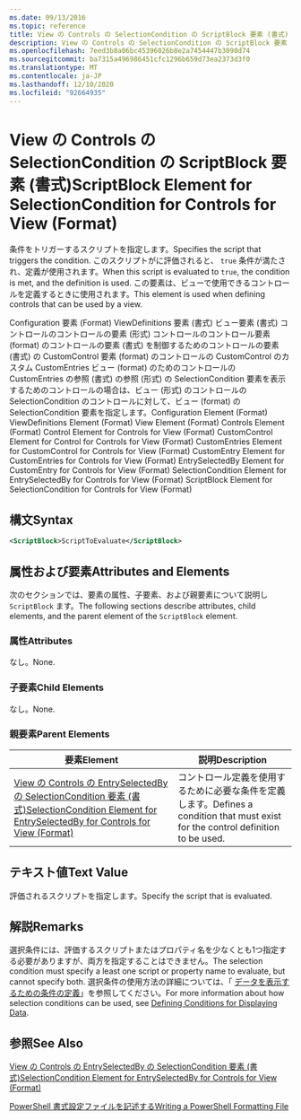 ```yaml
---
ms.date: 09/13/2016
ms.topic: reference
title: View の Controls の SelectionCondition の ScriptBlock 要素 (書式)
description: View の Controls の SelectionCondition の ScriptBlock 要素 (書式)
ms.openlocfilehash: 7eed3b8a06bc45396026b8e2a7454447b3090d74
ms.sourcegitcommit: ba7315a496986451cfc1296b659d73ea2373d3f0
ms.translationtype: MT
ms.contentlocale: ja-JP
ms.lasthandoff: 12/10/2020
ms.locfileid: "92664935"
---
```

# <a name="scriptblock-element-for-selectioncondition-for-controls-for-view-format"></a><span data-ttu-id="d8a53-103">View の Controls の SelectionCondition の ScriptBlock 要素 (書式)</span><span class="sxs-lookup"><span data-stu-id="d8a53-103">ScriptBlock Element for SelectionCondition for Controls for View (Format)</span></span>

<span data-ttu-id="d8a53-104">条件をトリガーするスクリプトを指定します。</span><span class="sxs-lookup"><span data-stu-id="d8a53-104">Specifies the script that triggers the condition.</span></span> <span data-ttu-id="d8a53-105">このスクリプトがに評価されると、 `true` 条件が満たされ、定義が使用されます。</span><span class="sxs-lookup"><span data-stu-id="d8a53-105">When this script is evaluated to `true`, the condition is met, and the definition is used.</span></span> <span data-ttu-id="d8a53-106">この要素は、ビューで使用できるコントロールを定義するときに使用されます。</span><span class="sxs-lookup"><span data-stu-id="d8a53-106">This element is used when defining controls that can be used by a view.</span></span>

<span data-ttu-id="d8a53-107">Configuration 要素 (Format) ViewDefinitions 要素 (書式) ビュー要素 (書式) コントロールのコントロールの要素 (形式) コントロールのコントロール要素 (format) のコントロールの要素 (書式) を制御するためのコントロールの要素 (書式) の CustomControl 要素 (format) のコントロールの CustomControl のカスタム CustomEntries ビュー (format) のためのコントロールの CustomEntries の参照 (書式) の参照 (形式) の SelectionCondition 要素を表示するためのコントロールの場合は、ビュー (形式) のコントロールの SelectionCondition のコントロールに対して、ビュー (format) の SelectionCondition 要素を指定します。</span><span class="sxs-lookup"><span data-stu-id="d8a53-107">Configuration Element (Format) ViewDefinitions Element (Format) View Element (Format) Controls Element (Format) Control Element for Controls for View (Format) CustomControl Element for Control for Controls for View (Format) CustomEntries Element for CustomControl for Controls for View (Format) CustomEntry Element for CustomEntries for Controls for View (Format) EntrySelectedBy Element for CustomEntry for Controls for View (Format) SelectionCondition Element for EntrySelectedBy for Controls for View (Format) ScriptBlock Element for SelectionCondition for Controls for View (Format)</span></span>

## <a name="syntax"></a><span data-ttu-id="d8a53-108">構文</span><span class="sxs-lookup"><span data-stu-id="d8a53-108">Syntax</span></span>

```xml
<ScriptBlock>ScriptToEvaluate</ScriptBlock>
```

## <a name="attributes-and-elements"></a><span data-ttu-id="d8a53-109">属性および要素</span><span class="sxs-lookup"><span data-stu-id="d8a53-109">Attributes and Elements</span></span>

<span data-ttu-id="d8a53-110">次のセクションでは、要素の属性、子要素、および親要素について説明し `ScriptBlock` ます。</span><span class="sxs-lookup"><span data-stu-id="d8a53-110">The following sections describe attributes, child elements, and the parent element of the `ScriptBlock` element.</span></span>

### <a name="attributes"></a><span data-ttu-id="d8a53-111">属性</span><span class="sxs-lookup"><span data-stu-id="d8a53-111">Attributes</span></span>

<span data-ttu-id="d8a53-112">なし。</span><span class="sxs-lookup"><span data-stu-id="d8a53-112">None.</span></span>

### <a name="child-elements"></a><span data-ttu-id="d8a53-113">子要素</span><span class="sxs-lookup"><span data-stu-id="d8a53-113">Child Elements</span></span>

<span data-ttu-id="d8a53-114">なし。</span><span class="sxs-lookup"><span data-stu-id="d8a53-114">None.</span></span>

### <a name="parent-elements"></a><span data-ttu-id="d8a53-115">親要素</span><span class="sxs-lookup"><span data-stu-id="d8a53-115">Parent Elements</span></span>

|<span data-ttu-id="d8a53-116">要素</span><span class="sxs-lookup"><span data-stu-id="d8a53-116">Element</span></span>|<span data-ttu-id="d8a53-117">説明</span><span class="sxs-lookup"><span data-stu-id="d8a53-117">Description</span></span>|
|-------------|-----------------|
|[<span data-ttu-id="d8a53-118">View の Controls の EntrySelectedBy の SelectionCondition 要素 (書式)</span><span class="sxs-lookup"><span data-stu-id="d8a53-118">SelectionCondition Element for EntrySelectedBy for Controls for View (Format)</span></span>](./selectioncondition-element-for-entryselectedby-for-controls-for-view-format.md)|<span data-ttu-id="d8a53-119">コントロール定義を使用するために必要な条件を定義します。</span><span class="sxs-lookup"><span data-stu-id="d8a53-119">Defines a condition that must exist for the control definition to be used.</span></span>|

## <a name="text-value"></a><span data-ttu-id="d8a53-120">テキスト値</span><span class="sxs-lookup"><span data-stu-id="d8a53-120">Text Value</span></span>

<span data-ttu-id="d8a53-121">評価されるスクリプトを指定します。</span><span class="sxs-lookup"><span data-stu-id="d8a53-121">Specify the script that is evaluated.</span></span>

## <a name="remarks"></a><span data-ttu-id="d8a53-122">解説</span><span class="sxs-lookup"><span data-stu-id="d8a53-122">Remarks</span></span>

<span data-ttu-id="d8a53-123">選択条件には、評価するスクリプトまたはプロパティ名を少なくとも1つ指定する必要がありますが、両方を指定することはできません。</span><span class="sxs-lookup"><span data-stu-id="d8a53-123">The selection condition must specify a least one script or property name to evaluate, but cannot specify both.</span></span> <span data-ttu-id="d8a53-124">選択条件の使用方法の詳細については、「 [データを表示するための条件の定義](./defining-conditions-for-displaying-data.md)」を参照してください。</span><span class="sxs-lookup"><span data-stu-id="d8a53-124">For more information about how selection conditions can be used, see [Defining Conditions for Displaying Data](./defining-conditions-for-displaying-data.md).</span></span>

## <a name="see-also"></a><span data-ttu-id="d8a53-125">参照</span><span class="sxs-lookup"><span data-stu-id="d8a53-125">See Also</span></span>

[<span data-ttu-id="d8a53-126">View の Controls の EntrySelectedBy の SelectionCondition 要素 (書式)</span><span class="sxs-lookup"><span data-stu-id="d8a53-126">SelectionCondition Element for EntrySelectedBy for Controls for View (Format)</span></span>](./selectioncondition-element-for-entryselectedby-for-controls-for-view-format.md)

[<span data-ttu-id="d8a53-127">PowerShell 書式設定ファイルを記述する</span><span class="sxs-lookup"><span data-stu-id="d8a53-127">Writing a PowerShell Formatting File</span></span>](./writing-a-powershell-formatting-file.md)
